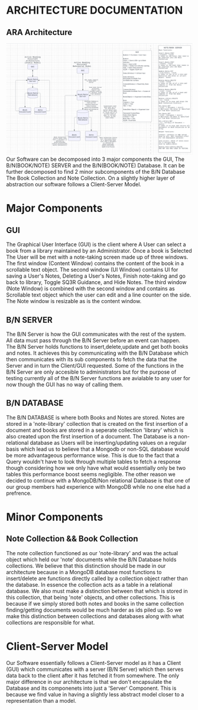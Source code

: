 # ARCHITECTURE DOCUMENTATION  
## ARA Architecture
![alt text](https://github.com/Aotae/422-projects/blob/main/ARAprototype/Documentation/ARAArchitecture.PNG)  
Our Software can be decomposed into 3 major components the GUI, The B/N(BOOK/NOTE) SERVER and the B/N(BOOK/NOTE) Database. It can be further decomposed to find 2 minor subcomponents of the B/N Database The Book Collection and Note Collection. On a slightly higher layer of abstraction our software follows a Client-Server Model.  
  
# Major Components  
## GUI
The Graphical User Interface (GUI) is the client where A User can select a book from a library maintained by an Administrator. Once a book is Selected The User will be met with a note-taking screen made up of three windows. The first window (Content Window) contains the content of the book in a scrollable text object. The second window (UI Window) contains UI for saving a User's Notes, Deleting a User's Notes, Finish note-taking and go back to library, Toggle SQ3R Guidance, and Hide Notes. The third window (Note Window) is combined with the second window and contains as Scrollable text object which the user can edit and a line counter on the side. The Note window is resizable as is the content window.  
## B/N SERVER
The B/N Server is how the GUI communicates with the rest of the system. All data must pass through the B/N Server before an event can happen.  
The B/N Server holds functions to insert,delete,update and get both books and notes. It achieves this by communicating with the B/N Database which then communicates with its sub components to fetch the data that the Server and in turn the Client/GUI requested. Some of the functions in the B/N Server are only accesible to administrators but for the purpose of testing currently all of the B/N Server functions are avialable to any user for now though the GUI has no way of calling them. 
## B/N DATABASE
The B/N DATABASE is where both Books and Notes are stored. Notes are stored in a 'note-library' collection that is created on the first insertion of a document and books are stored in a seperate collection 'library' which is also created upon the first insertion of a document. The Database is a non-relational database as Users will be inserting/updating values on a regular basis which lead us to believe that a Mongodb or non-SQL database would be more advantageous performance wise. This is due to the fact that a Query wouldn't have to look through multiple tables to fetch a response though considering how we only have what would essentially only be two tables this performance boost seems negligible. The other reason we decided to continue with a MongoDB/Non relational Database is that one of our group members had experience with MongoDB while no one else had a prefrence.

# Minor Components

## Note Collection && Book Collection
The note collection functioned as our 'note-library' and was the actual object which held our 'note' documents while the B/N Database holds collections. We believe that this distinction should be made in our architecture because in a MongoDB database most functions to insert/delete are functions directly called by a collection object rather than the database. In essence the collection acts as a table in a relational database. We also must make a distinction between that which is stored in this collection, that being 'note' objects, and other collections. This is because if we simply stored both notes and books in the same collection finding/getting documents would be much harder as ids piled up. So we make this distinction between collections and databases along with what collections are responsible for what.

# Client-Server Model
Our Software essentially follows a Client-Server model as it has a Client (GUI) which communicates with a server (B/N Server) which then serves data back to the client after it has fetched it from somewhere. The only major difference in our architecture is that we don't encapsulate the Database and its componenets into just a 'Server' Component. This is because we find value in having a slightly less abstract model closer to a representation than a model.


